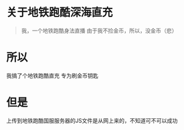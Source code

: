 # 关于地铁跑酷深海直充
> 我，一个地铁跑酷身法直播
> 由于我不捡金币，所以，没金币（悲）
# 所以
我搞了个地铁跑酷直充
专为刷金币钥匙
# 但是
上传到地铁跑酷国服服务器的JS文件是从网上来的，不知道可不可以成功